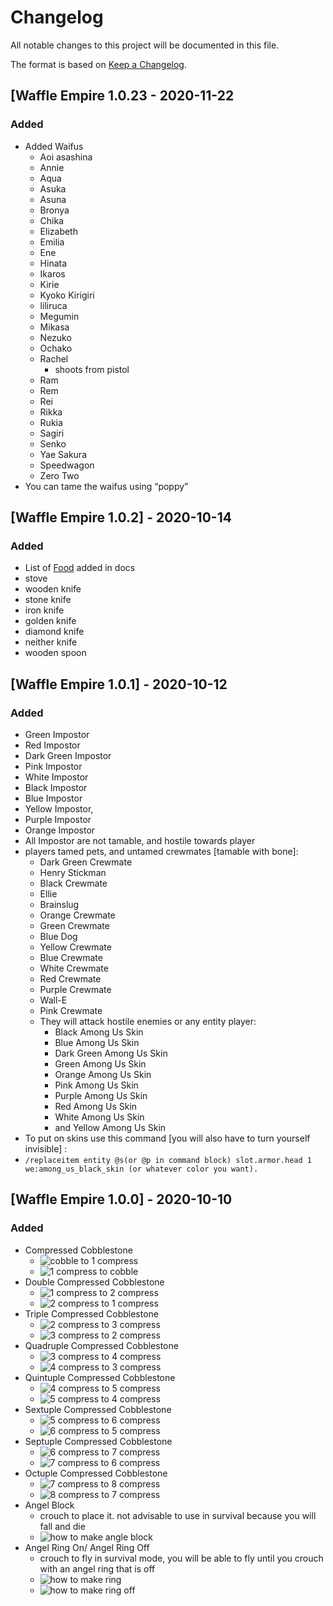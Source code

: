 
# Changelog
All notable changes to this project will be documented in this file.

The format is based on [Keep a Changelog](https://keepachangelog.com/en/1.0.0/).

## [Waffle Empire 1.0.23 - 2020-11-22
### Added
- Added Waifus
    - Aoi asashina
    - Annie
    - Aqua
    - Asuka
    - Asuna
    - Bronya
    - Chika
    - Elizabeth
    - Emilia
    - Ene
    - Hinata
    - Ikaros
    - Kirie
    - Kyoko Kirigiri
    - liliruca
    - Megumin
    - Mikasa
    - Nezuko
    - Ochako
    - Rachel
        - shoots from pistol 
    - Ram
    - Rem
    - Rei
    - Rikka
    - Rukia 
    - Sagiri
    - Senko
    - Yae Sakura
    - Speedwagon
    - Zero Two 
- You can tame the waifus using “poppy”

## [Waffle Empire 1.0.2] - 2020-10-14
### Added
- List of [Food](food.md) added in docs
- stove
- wooden knife
- stone knife
- iron knife
- golden knife
- diamond knife
- neither knife
- wooden spoon


## [Waffle Empire 1.0.1] - 2020-10-12
### Added
- Green Impostor
- Red Impostor
- Dark Green Impostor
- Pink Impostor
- White Impostor
- Black Impostor
- Blue Impostor
- Yellow Impostor, 
- Purple Impostor
- Orange Impostor 
- All Impostor are not tamable, and hostile towards player
- players tamed pets, and untamed crewmates [tamable with bone]:
	-  Dark Green Crewmate
	- Henry Stickman
	- Black Crewmate
	- Ellie
	- Brainslug
	- Orange Crewmate
	- Green Crewmate
	- Blue Dog
	- Yellow Crewmate
	- Blue Crewmate
	- White Crewmate
	- Red Crewmate
	- Purple Crewmate
	- Wall-E
	- Pink Crewmate
	- They will attack hostile enemies or any entity player:
		- Black Among Us Skin
		- Blue Among Us Skin
		- Dark Green Among Us Skin
		- Green Among Us Skin
		- Orange Among Us Skin
		- Pink Among Us Skin
		- Purple Among Us Skin
		- Red Among Us Skin
		- White Among Us Skin
		- and Yellow Among Us Skin 
- To put on skins use this command [you will also have to turn yourself invisible] : 
- ``
/replaceitem entity @s(or @p in command block) slot.armor.head 1 we:among_us_black_skin (or whatever color you want). 
``

## [Waffle Empire 1.0.0] - 2020-10-10
### Added
- Compressed Cobblestone
    - ![cobble to 1 compress](images/recipes/cc/cc0.1.png)
    - ![1 compress to cobble](images/recipes/cc/cc1.0.png)
- Double Compressed Cobblestone
    - ![1 compress to 2 compress](images/recipes/cc/cc1.2.png)
    - ![2 compress to 1 compress](images/recipes/cc/cc2.1.png)
- Triple Compressed Cobblestone
    - ![2 compress to 3 compress](images/recipes/cc/cc2.3.png)
    - ![3 compress to 2 compress](images/recipes/cc/cc3.2.png)
- Quadruple Compressed Cobblestone
    - ![3 compress to 4 compress](images/recipes/cc/cc3.4.png)
    - ![4 compress to 3 compress](images/recipes/cc/cc4.3.png)
- Quintuple Compressed Cobblestone
    - ![4 compress to 5 compress](images/recipes/cc/cc4.5.png)
    - ![5 compress to 4 compress](images/recipes/cc/cc5.4.png)
- Sextuple Compressed Cobblestone
    - ![5 compress to 6 compress](images/recipes/cc/cc5.6.png)
    - ![6 compress to 5 compress](images/recipes/cc/cc6.5.png)
- Septuple Compressed Cobblestone
    - ![6 compress to 7 compress](images/recipes/cc/cc6.7.png)
    - ![7 compress to 6 compress](images/recipes/cc/cc7.6.png)
- Octuple Compressed Cobblestone
    - ![7 compress to 8 compress](images/recipes/cc/cc7.8.png)
    - ![8 compress to 7 compress](images/recipes/cc/cc8.7.png)
- Angel Block
	- crouch to place it. not advisable to use in survival because you will fall and die
	- ![how to make angle block](images/recipes/angel_ring/block.png)
- Angel Ring On/ Angel Ring Off
	- crouch to fly in survival mode, you will be able to fly until you crouch with an angel ring that is off
	- ![how to make ring](images/recipes/angel_ring/ring.png)
	- ![how to make ring off](images/recipes/angel_ring/ring_off.png)
